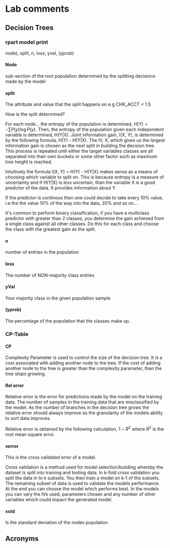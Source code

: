 # Lab comments

## Decision Trees

### rpart model print

node), split, n, loss, yval, (yprob)

#### Node

sub-section of the root population determined by the splitting decisions made by the model

#### split

The attribute and value that the split happens on e.g CHK_ACCT < 1.5

How is the split determined?

For each node... the entropy of the population is determined, $H(Y) = -\sum P(y)\log P(y)$. Then, the entropy of the population given each independent variable is determined, H(Y|X). Joint information gain, I(X, Y), is determined by the following formula, H(Y) - H(Y|X). The IV, X, which gives us the largest information gain is chosen as the next split in building the decision tree. This process is repeated until either the target variables classes are all separated into their own buckets or some other factor such as maximum tree height is reached.

Intuitively the formula I(X, Y) = H(Y) - H(Y|X) makes sense as a means of choosing which variable to split on. This is because entropy is a measure of uncertainty and if H(Y|X) is *less* uncertain, than the variable X is a good predictor of the data. It provides information about Y.

If the predictor is continous then one could decide to take every 10% value, i.e the the value 10% of the way into the data, 20% and so on...

It's common to perform binary classification, if you have a multiclass predictor with greater than 2 classes, you determine the gain achieved from a single class against all other classes. Do this for each class and choose the class with the greatest gain as the split.

#### n

number of entries in the population

#### loss

The number of NON-majority class entries

#### yVal

Your majority class in the given population sample

#### (yprob)

The percentage of the population that the classes make up.

### CP-Table

#### CP

Complexity Parameter is used to control the size of the decision tree. It is a cost associated with adding another node to the tree. If the cost of adding another node to the tree is greater than the complexity parameter, than the tree stops growing.

#### Rel error

Relative error is the error for predictions made by the model on the training data. The number of samples in the training data that are misclassified by the model. As the number of branches in the decision tree grows the relative error should always improve as the granularity of the models ability to sort data improves.

Relative error is obtained by the following calculation, $1 - R^2$ where $R^2$ is the root mean square error.

#### xerror

This is the cross validated error of a model.

Cross validation is a method used for model selection/building whereby the dataset is split into training and testing data. In k-fold cross validation you split the data in to k subsets. You then train a model on k-1 of the subsets. The remaining subset of data is used to validate the models performance. At the end you can choose the model which performs best. In the models you can vary the IVs used, parameters chosen and any number of other variables which could impact the generated model.

#### xstd

Is the standard deviation of the nodes population

## Acronyms
